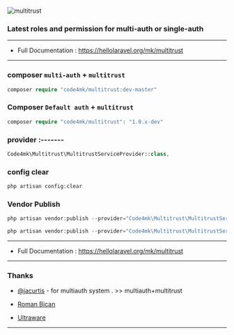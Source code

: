 ![multitrust](https://user-images.githubusercontent.com/17185462/27048621-5d5c413a-4fce-11e7-8ca4-dc7d6df16db9.png)

### Latest roles and permission for multi-auth or single-auth
---
* Full Documentation : https://hellolaravel.org/mk/multitrust
---
### composer `multi-auth` + `multitrust`
```php
composer require "code4mk/multitrust:dev-master"
```

### Composer `Default auth` + `multitrust`
```php
composer require "code4mk/multitrust": "1.0.x-dev"
```

### provider :-------

```php
Code4mk\Multitrust\MultitrustServiceProvider::class,
```

### config clear

```php
php artisan config:clear
```

### Vendor Publish
```php
php artisan vendor:publish --provider="Code4mk\Multitrust\MultitrustServiceProvider" --tag=config

php artisan vendor:publish --provider="Code4mk\Multitrust\MultitrustServiceProvider" --tag=migrations

```
---
* Full Documentation : https://hellolaravel.org/mk/multitrust
---
### Thanks
* [@jacurtis](https://twitter.com/_jacurtis) - for multiauth system . >> multiauth+multitrust

*  [Roman Bican](https://github.com/romanbican)

* [Ultraware](https://github.com/ultraware)
---
